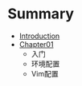 # Summary

* [Introduction](README.md)
* [Chapter01](Chapter01/README.md)
  * 入门
  * 环境配置
  * Vim配置
